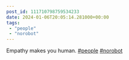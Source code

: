 ```yaml
---
post_id: 111710798759534233
date: 2024-01-06T20:05:14.281000+00:00
tags:
 - "people"
 - "norobot"
---
```


Empathy makes you human. [#people](https://m.vogt.dev/tags/people) [#norobot](https://m.vogt.dev/tags/norobot)
